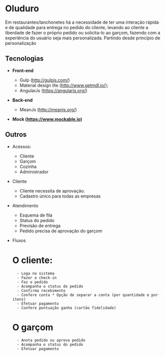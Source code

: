 # Oluduro
Em restaurantes/lanchonetes há a necessidade de ter uma interação rápida e de qualidade para entrega no pedido do cliente, levando ao cliente a liberdade de fazer o próprio pedido ou solicita-lo ao garçom, fazendo com a experiência do usuário seja mais personalizada.
Partindo desde principio de personalização

## Tecnologias

* **Front-end**
  - Gulp (http://gulpjs.com/)
  - Material design lite (http://www.getmdl.io/);
  - AngularJs (https://angularjs.org/)

* **Back-end**
	- MeanJs (http://meanjs.org/)

* **Mock (https://www.mockable.io)**

## Outros

- Acessos:
    - Cliente
	- Garçom
	- Cozinha
	- Administrador

- Cliente
	- Cliente necessita de aprovação.
	- Cadastro único para todas as empresas

- Atendimento
	- Esquema de fila
	- Status do pedido
	- Previsão de entrega
	- Pedido precisa de aprovação do garçom
 

- Fluxos

	# O cliente:
		- Loga no sistema
		- Fazer o check-in
		- Faz o pedido
		- Acompanha o status do pedido
		- Confirma recebimento
		- Confere conta * Opção de separar a conta (por quantidade e por itens)
		- Efetuar pagamento
		- Confere pontuação ganha (cartão fidelidade) 

	# O garçom
		- Anota pedido ou aprova pedido
		- Acompanha o status do pedido
		- Efetuar pagamento

